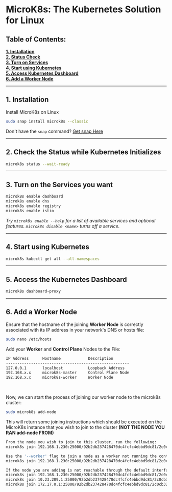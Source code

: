 # MicroK8s: The Kubernetes Solution for Linux

## Table of Contents:
**[1. Installation](https://github.com/Young00001/MicroK8s/blob/main/README.md#1-installation)**<br>
**[2. Status Check](https://github.com/Young00001/MicroK8s/blob/main/README.md#2-check-the-status-while-kubernetes-initializes)**<br>
**[3. Turn on Services](https://github.com/Young00001/MicroK8s/blob/main/README.md#3-turn-on-the-services-you-want)**<br>
**[4. Start using Kubernetes](https://github.com/Young00001/MicroK8s/tree/main#4-start-using-kubernetes)**<br>
**[5. Access Kubernetes Dashboard](https://github.com/Young00001/MicroK8s/tree/main#5-access-the-kubernetes-dashboard)**<br>
**[6. Add a Worker Node](https://github.com/Young00001/MicroK8s#6-add-a-worker-node)**
***
## 1. Installation
Install MicroK8s on Linux
```bash
sudo snap install microk8s --classic
```
Don't have the `snap` command? [Get snap Here](https://snapcraft.io/docs/installing-snapd)

***
## 2. Check the Status while Kubernetes Initializes
```bash
microk8s status --wait-ready
```

***
## 3. Turn on the Services you want
```bash
microk8s enable dashboard
microk8s enable dns
microk8s enable registry
microk8s enable istio
```
_Try `microk8s enable --help` for a list of available services and optional features. `microk8s disable <name>` turns off a service._

***
## 4. Start using Kubernetes
```bash
microk8s kubectl get all --all-namespaces
```

***
## 5. Access the Kubernetes Dashboard
```bash
microk8s dashboard-proxy
```
***
## 6. Add a Worker Node
Ensure that the hostname of the joining **Worker Node** is correctly associated with its IP address in your network's DNS or hosts file:
```bash
sudo nano /etc/hosts
```
Add your **Worker** and **Control Plane** Nodes to the File:
```bash
IP Address      Hostname            Description
------------------------------------------------------
127.0.0.1       localhost           Loopback Address
192.168.x.x     microk8s-master     Control Plane Node
192.168.x.x     microk8s-worker     Worker Node
```

<br>

Now, we can start the process of joining our worker node to the microk8s cluster:
```bash
sudo microk8s add-node
```

This will return some joining instructions which should be executed on the MicroK8s instance that you wish to join to the cluster **(NOT THE NODE YOU RAN add-node FROM)**

```bash
From the node you wish to join to this cluster, run the following:
microk8s join 192.168.1.230:25000/92b2db237428470dc4fcfc4ebbd9dc81/2c0cb3284b05

Use the '--worker' flag to join a node as a worker not running the control plane, eg:
microk8s join 192.168.1.230:25000/92b2db237428470dc4fcfc4ebbd9dc81/2c0cb3284b05 --worker

If the node you are adding is not reachable through the default interface you can use one of the following:
microk8s join 192.168.1.230:25000/92b2db237428470dc4fcfc4ebbd9dc81/2c0cb3284b05
microk8s join 10.23.209.1:25000/92b2db237428470dc4fcfc4ebbd9dc81/2c0cb3284b05
microk8s join 172.17.0.1:25000/92b2db237428470dc4fcfc4ebbd9dc81/2c0cb3284b05
```
